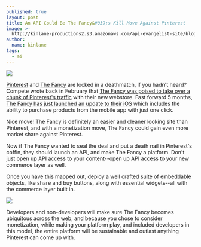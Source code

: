 ```yaml
---
published: true
layout: post
title: An API Could Be The Fancy&#039;s Kill Move Against Pinterest
image: >-
  http://kinlane-productions2.s3.amazonaws.com/api-evangelist-site/blog/the-fancy.jpg
author:
  name: kinlane
tags:
  - ai
---
```

[![](https://kinlane-productions2.s3.amazonaws.com/api-evangelist/thefancy/the-fancy.jpg)](http://www.thefancy.com/ "The Fancy")

[Pinterest](https://pinterest.com/ "Pinterest") and [The Fancy](http://www.thefancy.com/ "The Fancy") are locked in a deathmatch, if you hadn't heard? Compete wrote back in February that [The Fancy was poised to take over a chunk of Pinterest's traffic](http://blog.compete.com/2012/02/29/with-the-launch-of-its-new-web-store-could-the-fancy-overtake-pinterest/ "The Fancy was poised to take over a chunk of Pinterest's traffic") with their new webstore. Fast forward 5 months, [The Fancy has just launched an update to their iOS](http://www.thefancy.com/help/mobile) which includes the ability to purchase products from the mobile app with just one click.

Nice move! The Fancy is definitely an easier and cleaner looking site than Pinterest, and with a monetization move, The Fancy could gain even more market share against Pinterest.

Now if The Fancy wanted to seal the deal and put a death nail in Pinterest's coffin, they should launch an API, and make The Fancy a platform. Don't just open up API access to your content--open up API access to your new commerce layer as well.

Once you have this mapped out, deploy a well crafted suite of embeddable objects, like share and buy buttons, along with essential widgets--all with the commerce layer built in.

[![](https://kinlane-productions2.s3.amazonaws.com/api-evangelist/pinterest/Pinterest_Logo.png)](https://pinterest.com/ "Pinterest")

Developers and non-developers will make sure The Fancy becomes ubiquitous across the web, and because you chose to consider monetization, while making your platform play, and included developers in this model, the entire platform will be sustainable and outlast anything Pinterest can come up with.